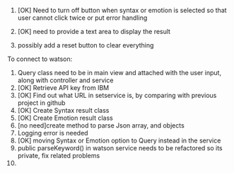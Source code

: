 
1. [OK] Need to turn off button when syntax or emotion is selected so that user cannot click twice or
   put error handling
   
2. [OK] need to provide a text area to display the result
3. possibly add a reset button to clear everything

To connect to watson:

1. Query class need to be in main view and attached with the user input, along with controller and service
2. [OK] Retrieve API key from IBM
3. [OK] Find out what URL in setservice is, by comparing with previous project in github
4. [OK] Create Syntax result class
5. [OK] Create Emotion result class
6. [no need]create method to parse Json array, and objects
7. Logging error is needed
8. [OK] moving Syntax or Emotion option to Query instead in the service
9. public parseKeyword() in watson service needs to be refactored so its private, fix related problems
10. 
